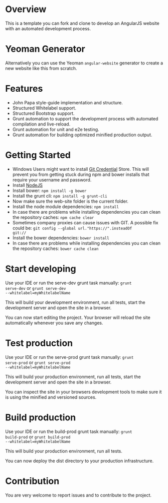 # Overview

This is a template you can fork and clone to develop an AngularJS website with an automated development process.

# Yeoman Generator

Alternatively you can use the Yeoman ``angular-website`` generator to create a new website like this from scratch.

# Features

* John Papa style-guide implementation and structure.
* Structured Whitelabel support.
* Structured Bootstrap support.
* Grunt automation to support the development process with automated compilation and live-reload.
* Grunt automation for unit and e2e testing.
* Grunt automation for building optimized minified production output.

# Getting Started

* Windows Users might want to install [Git Credential](https://chocolatey.org/packages/git-credential-winstore) Store.
  This will prevent you from getting stuck during npm and bower installs that require your username and password.
* Install [NodeJS](https://nodejs.org/)
* Install bower: <code>npm install -g bower</code>
* Install the grunt cli: <code>npm install -g grunt-cli</code>
* Now make sure the web-site folder is the current folder.
* Install the node module dependencies: <code>npm install</code>
* In case there are problems while installing dependencies you can clean the repository caches: <code>npm cache clear</code>
* Sometimes company proxies can cause issues with GIT. A possible fix could be: <code>git config --global url."https://".insteadOf git://</code>
* Install the bower dependencies: <code>bower install</code>
* In case there are problems while installing dependencies you can clean the repository caches: <code>bower cache clean</code>

# Start developing

Use your IDE or run the serve-dev grunt task manually: <code>grunt serve-dev</code> or <code>grunt serve-dev --whitelabel=myWhitelabelName</code>

<p>This will build your development environment, run all tests, start the development server and open the site in a browser.</p>
<p>You can now start editing the project. Your browser will reload the site automatically whenever you save any changes.</p>

# Test production

Use your IDE or run the serve-prod grunt task manually: <code>grunt serve-prod</code> or <code>grunt serve-prod --whitelabel=myWhitelabelName</code>

<p>This will build your production environment, run all tests, start the development server and open the site in a browser.</p>
<p>You can inspect the site in your browsers development tools to make sure it is using the minified and versioned sources.</p>

# Build production

Use your IDE or run the build-prod grunt task manually: <code>grunt build-prod</code> or <code>grunt build-prod --whitelabel=myWhitelabelName</code>

<p>This will build your production environment, run all tests.</p>
<p>You can now deploy the dist directory to your production infrastructure.</p>

# Contribution

You are very welcome to report issues and to contribute to the project.
